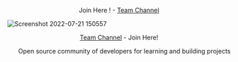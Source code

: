 

<p align='center'>Join Here ! - <a href="https://twist.com/j/84f6629853dce60df63baf9dc758e5e1">Team Channel</a></p>

![Screenshot 2022-07-21 150557](https://user-images.githubusercontent.com/71299022/180209954-f0d109e4-85d6-493b-8360-44a5b5d42c4e.jpg)

<p align='center'><a href="https://twist.com/j/84f6629853dce60df63baf9dc758e5e1">Team Channel</a> - Join Here!</p>

<p align='right'>Open source community of developers for learning and building projects</p>
